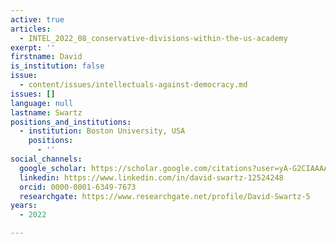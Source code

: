 ```yaml
---
active: true
articles:
  - INTEL_2022_08_conservative-divisions-within-the-us-academy
exerpt: ''
firstname: David
is_institution: false
issue:
  - content/issues/intellectuals-against-democracy.md
issues: []
language: null
lastname: Swartz
positions_and_institutions:
  - institution: Boston University, USA
    positions:
      - ''
social_channels:
  google_scholar: https://scholar.google.com/citations?user=yA-G2CIAAAAJ&hl=en
  linkedin: https://www.linkedin.com/in/david-swartz-12524248
  orcid: 0000-0001-6349-7673
  researchgate: https://www.researchgate.net/profile/David-Swartz-5
years:
  - 2022

---
```

